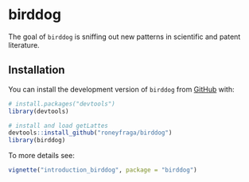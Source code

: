 
<!-- README.md is generated from README.Rmd. Please edit that file -->

# birddog

<!-- badges: start -->
<!-- badges: end -->

The goal of `birddog` is sniffing out new patterns in scientific and
patent literature.

## Installation

You can install the development version of `birddog` from
[GitHub](https://github.com/roneyfraga/birddog) with:

``` r
# install.packages("devtools")
library(devtools)

# install and load getLattes
devtools::install_github("roneyfraga/birddog")
library(birddog)
```

To more details see:

``` r
vignette("introduction_birddog", package = "birddog")
```
